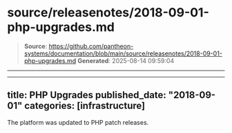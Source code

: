 # source/releasenotes/2018-09-01-php-upgrades.md

> **Source**: https://github.com/pantheon-systems/documentation/blob/main/source/releasenotes/2018-09-01-php-upgrades.md
> **Generated**: 2025-08-14 09:59:04

---

---
title: PHP Upgrades
published_date: "2018-09-01"
categories: [infrastructure]
---
The platform was updated to PHP patch releases.
